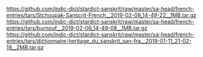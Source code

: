 https://github.com/indic-dict/stardict-sanskrit/raw/master/sa-head/french-entries/tars/Stchoupak-Sanscrit-French__2019-02-09_14-49-22__1MB.tar.gz
https://github.com/indic-dict/stardict-sanskrit/raw/master/sa-head/french-entries/tars/burnouf__2019-02-09_14-49-08__1MB.tar.gz
https://github.com/indic-dict/stardict-sanskrit/raw/master/sa-head/french-entries/tars/dictionnaire-heritage_du_sanskrit_san-fra__2019-01-11_21-02-19__2MB.tar.gz
